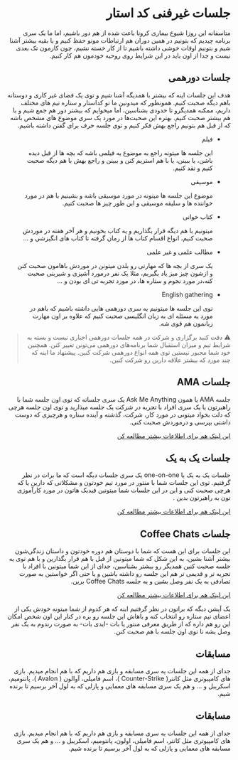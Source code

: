 <div dir="rtl" align='right'>


# جلسات غیرفنی کد استار 

متاسفانه این روزا شیوع بیماری کرونا باعث شده از هم دور باشیم، اما ما یک سری برنامه چیدیم که بتونیم در همین دوران هم ارتباطات مونو حفظ کنیم و با بقیه بیشتر آشنا شیم و بتونیم اوقات خوشی داشته باشیم تا از کار خسته نشیم، چون کارمون تک بعدی نیست و جدا از اون باید در این شرایط روی روحیه خودمون هم کار کنیم.

## جلسات دورهمی 

هدف این جلسات اینه که بیشتر با همدیگه آشنا شیم و توی یک فضای غیر کاری و دوستانه باهم دیگه صحبت کنیم.
همونطور که میدونین ما تو کداستار و ستاره تیم های مختلف داریم، ممکنه همدیگرو تا حدودی بشناسین، اما میخوایم که بیشتر
دور هم جمع شیم و با هم بیشتر صحبت کنیم.
بهتره این صحبت‌ها در مورد یک سری موضوع های مشخص باشه که از قبل هم بتونیم راجع بهش فکر کنیم و توی جلسه حرف
برای گفتن داشته باشیم.

* فیلم

  این جلسه ها میتونه راجع به موضوع یه فیلمی باشه که بچه ها از قبل دیده باشن، یا ببینن، یا با هم استریم
  کنن و ببینن و راجع بهش با هم دیگه صحبت کنیم و نقد کنیم.    

* موسیقی

  موضوع این جلسه ها میتونه در مورد موسیقی باشه و بشینیم با هم در مورد خواننده ها و سلیقه موسیقی و
  این طور چیز ها صحبت کنیم.
    
*  کتاب خوانی

    میتونیم با هم دیگه قرار بگذاریم و یه کتاب بخونیم و هر آخر هفته در موردش صحبت کنیم، انواع اقسام
    کتاب ها از رمان گرفته تا کتاب های انگیزشی و ...

* مطالب علمی و غیر علمی

  یک سری از بچه ها که مهارتی رو بلدن میتونن در موردش باهامون صحبت کنن و ازشون چیز میز یاد بگیریم،
  مثلا یک نفر درمورد آشپزی و شیرینی صحبت کنه،در مورد نجوم و ستاره ها، در مورد تجربه تی ای بودن و ...

* English gathering

  توی این جلسه ها میتونیم یه سری دورهمی هایی داشته باشیم که باهم در مورد یه مسئله ای به زبان
  انگلیسی صحبت کنیم که علاوه بر اون مهارت زبانمون هم قوی شه.

> :warning: دقت کنید برگزاری و شرکت در همه جلسات دورهمی اجباری نیست و بسته به شرایط تیم و میزان استقبال شما برنامه‌های دورهمی می‌تونن تغییر کنن. همچنین خود شما مجبور نیستین توی همه انواع دورهمی شرکت کنین. پیشنهاد ما اینه که چند مورد که بیشتر علاقه دارین رو شرکت کنین.
  
## جلسات AMA
  
جلسه AMA یا همون Ask Me Anything یک سری جلساته که توی اون جلسه شما با راهبرتون یا یک سری افراد با تجربه در شرکت یک جلسه میذارید و توی اون
جلسه هرچی که دلت بخواد میتونی در مورد کار، شرکت، گذشته و آینده ستاره و هرچیزی که دوست داشتی بپرسی و 
  درموردش صحبت کنی.
    
[این لینک هم برای اطلاعات بیشتر مطالعه کن](https://worldofwork.io/2019/07/ask-me-anything-sessions/)

## جلسات یک به یک

جلسات یک به یک یا one-on-one یک سری جلسات دیگه است که ما برات در نظر گرفتیم. توی این جلسات شما با
منتور در مورد تیم خودتون و مشکلاتی که دارین یا که هرچی صحبت کنی و این در این جلسات شما میتونین فیدبک هاتون در مورد کارآموزی تون به راهبرتون بدین .  
    
  
[این لینک هم برای اطلاعات بیشتر مطالعه کن](https://knowyourteam.com/blog/2018/01/03/7-ways-to-prepare-for-an-effective-one-on-one-meeting-with-your-manager/)
  
    
## جلسات Coffee Chats
    
  این جلسات برای این هست که شما با دوستان هم دوره خودتون و داستان زندگی‌شون بیشتر آشنا بشین، به این شکل که شما میتونین از قبل با هم قرار بگذارین و با هم توی یه جلسه صحبت کنین همدیگر رو بیشتر بشناسین، جدای از این شما میتونین با افراد با تجربه تر و قدیمی تر هم این جلسه رو داشته باشین و یا حتی اگر خواستین به صورت تصادفی به یک نفر وصل بشین و یه جلسه Coffee Chats برین.
    

   
  [این لینک هم برای اطلاعات بیشتر مطالعه کن](https://arrivein.com/career-ca/coffee-chats-what-questions-should-you-ask-to-network-better/#:~:text=A%20coffee%20chat%2C%20also%20known,individual's%20career%20path%20and%20role.)

  یک آپشن دیگه که براتون در نظر گرفتیم اینه که هر کدوم از شما میتونه خودش یکی از اعضای تیم ستاره رو انتخاب کنه و باهاش
  این جلسه رو بره در کنار این اون شخص امکان این رو هم داره که از طریق معرفی منتور یا بات -ایدی بات- به صورت رندوم به یک نفر وصل بشه تا توی اون جلسه با هم صحبت
  کنن. 

## مسابقات

جدای از همه این جلسات یه سری مسابقه و بازی هم داریم که با هم انجام میدیم.
بازی های کامپیوتری مثل کانتر( Counter-Strike )، اسم فامیلی، آوالون ( Avalon )، پانتومیم، اسکریبل و ...
 و هم یک سری مسابقه های
معمایی و پازلی که به لول آخر برسیم تا برنده شیم.
## مسابقات

جدای از همه این جلسات یه سری مسابقه و بازی هم داریم که با هم انجام میدیم.
بازی های کامپیوتری مثل کانتر، اسم فامیلی، اولون، پانتومیم، اسکریبل و ...
 و هم یک سری مسابقه های
معمایی و پازلی که به لول آخر برسیم تا برنده شیم.

</div>
